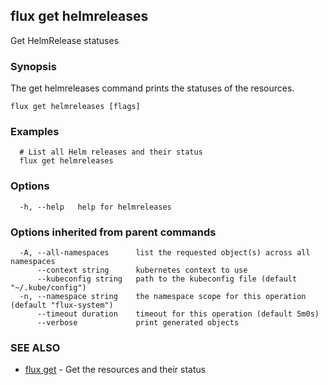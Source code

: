 ## flux get helmreleases

Get HelmRelease statuses

### Synopsis

The get helmreleases command prints the statuses of the resources.

```
flux get helmreleases [flags]
```

### Examples

```
  # List all Helm releases and their status
  flux get helmreleases

```

### Options

```
  -h, --help   help for helmreleases
```

### Options inherited from parent commands

```
  -A, --all-namespaces      list the requested object(s) across all namespaces
      --context string      kubernetes context to use
      --kubeconfig string   path to the kubeconfig file (default "~/.kube/config")
  -n, --namespace string    the namespace scope for this operation (default "flux-system")
      --timeout duration    timeout for this operation (default 5m0s)
      --verbose             print generated objects
```

### SEE ALSO

* [flux get](flux_get.md)	 - Get the resources and their status

